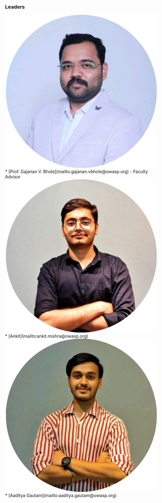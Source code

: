 ### Leaders
<img src="assets/sir.png"/>
* [Prof. Gajanan V. Bhole](mailto:gajanan.vbhole@owasp.org) -  Faculty Advisor 
 <img src="assets/me.png"/>
* [Ankit](mailto:ankit.mishra@owasp.org) 
  <img src="assets/ag.png"/>
* [Aaditya Gautam](mailto:aaditya.gautam@owasp.org)
